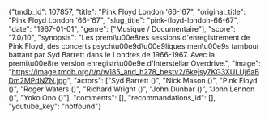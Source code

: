 {"tmdb_id": 107857, "title": "Pink Floyd London '66-'67", "original_title": "Pink Floyd London '66-'67", "slug_title": "pink-floyd-london-66-67", "date": "1967-01-01", "genre": ["Musique / Documentaire"], "score": "7.0/10", "synopsis": "Les premi\u00e8res  sessions d'enregistrement de Pink Floyd, des concerts psych\u00e9d\u00e9liques men\u00e9s tambour battant par Syd Barrett dans le Londres de 1966-1967. Avec la premi\u00e8re version enregistr\u00e9e d'Interstellar Overdrive.", "image": "https://image.tmdb.org/t/p/w185_and_h278_bestv2/6kejsy7KG3XULUj6aBDm2MPdNZN.jpg", "actors": ["Syd Barrett ()", "Nick Mason ()", "Pink Floyd ()", "Roger Waters ()", "Richard Wright ()", "John Dunbar ()", "John Lennon ()", "Yoko Ono ()"], "comments": [], "recommandations_id": [], "youtube_key": "notfound"}